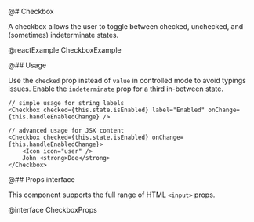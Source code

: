 @# Checkbox

A checkbox allows the user to toggle between checked, unchecked, and (sometimes) indeterminate states.

@reactExample CheckboxExample

@## Usage

Use the `checked` prop instead of `value` in controlled mode to avoid typings issues.
Enable the `indeterminate` prop for a third in-between state.

```tsx
// simple usage for string labels
<Checkbox checked={this.state.isEnabled} label="Enabled" onChange={this.handleEnabledChange} />

// advanced usage for JSX content
<Checkbox checked={this.state.isEnabled} onChange={this.handleEnabledChange}>
    <Icon icon="user" />
    John <strong>Doe</strong>
</Checkbox>
```

@## Props interface

This component supports the full range of HTML `<input>` props.

@interface CheckboxProps
